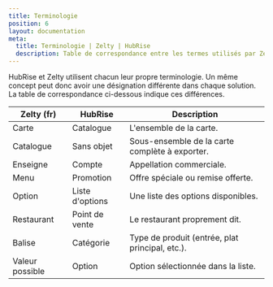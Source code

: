 ```yaml
---
title: Terminologie
position: 6
layout: documentation
meta:
  title: Terminologie | Zelty | HubRise
  description: Table de correspondance entre les termes utilisés par Zelty et HubRise pour le même concept. Connectez vos apps et synchronisez vos données.
---
```


HubRise et Zelty utilisent chacun leur propre terminologie. Un même concept peut donc avoir une désignation différente dans chaque solution. La table de correspondance ci-dessous indique ces différences.

| Zelty (fr)      | HubRise         | Description                                     |
| --------------- | --------------- | ----------------------------------------------- |
| Carte           | Catalogue       | L'ensemble de la carte.                         |
| Catalogue       | Sans objet      | Sous-ensemble de la carte complète à exporter.  |
| Enseigne        | Compte          | Appellation commerciale.                        |
| Menu            | Promotion       | Offre spéciale ou remise offerte.               |
| Option          | Liste d'options | Une liste des options disponibles.              |
| Restaurant      | Point de vente  | Le restaurant proprement dit.                   |
| Balise          | Catégorie       | Type de produit (entrée, plat principal, etc.). |
| Valeur possible | Option          | Option sélectionnée dans la liste.              |
